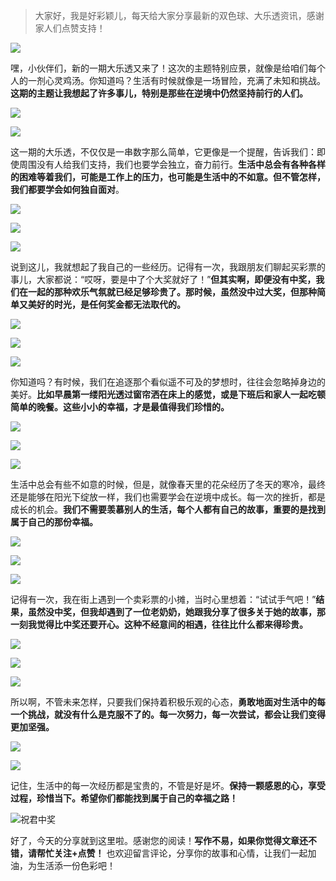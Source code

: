> 大家好，我是好彩颖儿，每天给大家分享最新的双色球、大乐透资讯，感谢家人们点赞支持！

![](https://cdn.jsdelivr.net/gh/wangwenjie1314/PicCDN/2024-7-12/1720763627240-image.png)


嘿，小伙伴们，新的一期大乐透又来了！这次的主题特别应景，就像是给咱们每个人的一剂心灵鸡汤。你知道吗？生活有时候就像是一场冒险，充满了未知和挑战。**这期的主题让我想起了许多事儿，特别是那些在逆境中仍然坚持前行的人们。**


![](https://cdn.jsdelivr.net/gh/wangwenjie1314/PicCDN/2024-7-27/1722038239433-image.png)


![](https://cdn.jsdelivr.net/gh/wangwenjie1314/PicCDN/2024-7-27/1722038244388-image.png)


这一期的大乐透，不仅仅是一串数字那么简单，它更像是一个提醒，告诉我们：即使周围没有人给我们支持，我们也要学会独立，奋力前行。**生活中总会有各种各样的困难等着我们，可能是工作上的压力，也可能是生活中的不如意。但不管怎样，我们都要学会如何独自面对**。


![](https://cdn.jsdelivr.net/gh/wangwenjie1314/PicCDN/2024-7-27/1722038273225-image.png)

![](https://cdn.jsdelivr.net/gh/wangwenjie1314/PicCDN/2024-7-27/1722038261518-image.png)

![](https://cdn.jsdelivr.net/gh/wangwenjie1314/PicCDN/2024-7-27/1722038635087-image.png)


说到这儿，我就想起了我自己的一些经历。记得有一次，我跟朋友们聊起买彩票的事儿，大家都说：“哎呀，要是中了个大奖就好了！”**但其实啊，即便没有中奖，我们在一起的那种欢乐气氛就已经足够珍贵了。那时候，虽然没中过大奖，但那种简单又美好的时光，是任何奖金都无法取代的。**


![](https://cdn.jsdelivr.net/gh/wangwenjie1314/PicCDN/2024-7-27/1722038282092-image.png)


![](https://cdn.jsdelivr.net/gh/wangwenjie1314/PicCDN/2024-7-27/1722038301863-image.png)


![](https://cdn.jsdelivr.net/gh/wangwenjie1314/PicCDN/2024-7-27/1722038599316-image.png)


你知道吗？有时候，我们在追逐那个看似遥不可及的梦想时，往往会忽略掉身边的美好。**比如早晨第一缕阳光透过窗帘洒在床上的感觉，或是下班后和家人一起吃顿简单的晚餐。这些小小的幸福，才是最值得我们珍惜的。**

![](https://cdn.jsdelivr.net/gh/wangwenjie1314/PicCDN/2024-7-27/1722038314699-image.png)

![](https://cdn.jsdelivr.net/gh/wangwenjie1314/PicCDN/2024-7-27/1722038322239-image.png)

![](https://cdn.jsdelivr.net/gh/wangwenjie1314/PicCDN/2024-7-27/1722038586733-image.png)


生活中总会有些不如意的时候，但是，就像春天里的花朵经历了冬天的寒冷，最终还是能够在阳光下绽放一样，我们也需要学会在逆境中成长。每一次的挫折，都是成长的机会。**我们不需要羡慕别人的生活，每个人都有自己的故事，重要的是找到属于自己的那份幸福。**


![](https://cdn.jsdelivr.net/gh/wangwenjie1314/PicCDN/2024-7-27/1722038332558-image.png)

![](https://cdn.jsdelivr.net/gh/wangwenjie1314/PicCDN/2024-7-27/1722038352893-image.png)

![](https://cdn.jsdelivr.net/gh/wangwenjie1314/PicCDN/2024-7-27/1722038516929-image.png)


记得有一次，我在街上遇到一个卖彩票的小摊，当时心里想着：“试试手气吧！”**结果，虽然没中奖，但我却遇到了一位老奶奶，她跟我分享了很多关于她的故事，那一刻我觉得比中奖还要开心。这种不经意间的相遇，往往比什么都来得珍贵。**

![](https://cdn.jsdelivr.net/gh/wangwenjie1314/PicCDN/2024-7-27/1722038431847-image.png)


![](https://cdn.jsdelivr.net/gh/wangwenjie1314/PicCDN/2024-7-27/1722038445525-image.png)

![](https://cdn.jsdelivr.net/gh/wangwenjie1314/PicCDN/2024-7-27/1722038650409-image.png)


所以啊，不管未来怎样，只要我们保持着积极乐观的心态，**勇敢地面对生活中的每一个挑战，就没有什么是克服不了的。每一次努力，每一次尝试，都会让我们变得更加坚强。**

![](https://cdn.jsdelivr.net/gh/wangwenjie1314/PicCDN/2024-7-27/1722038484062-image.png)

![](https://cdn.jsdelivr.net/gh/wangwenjie1314/PicCDN/2024-7-27/1722038495598-image.png)


记住，生活中的每一次经历都是宝贵的，不管是好是坏。**保持一颗感恩的心，享受过程，珍惜当下。希望你们都能找到属于自己的幸福之路！**

![祝君中奖](https://cdn.jsdelivr.net/gh/wangwenjie1314/PicCDN/2024-7-18/1721285633262-image.png)


好了，今天的分享就到这里啦。感谢您的阅读！**写作不易，如果你觉得文章还不错，请帮忙关注+点赞！** 也欢迎留言评论，分享你的故事和心情，让我们一起加油，为生活添一份色彩吧！

